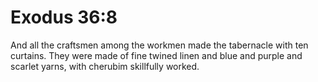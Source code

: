 # Exodus 36:8

And all the craftsmen among the workmen made the tabernacle with ten curtains. They were made of fine twined linen and blue and purple and scarlet yarns, with cherubim skillfully worked.

